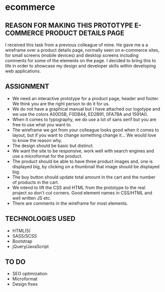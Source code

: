 # ecommerce



## REASON FOR MAKING THIS PROTOTYPE E-COMMERCE PRODUCT DETAILS PAGE
I received this task from a previous colleague of mine. He gave me a a wireframe over a product details page, normally seen on e-commerce sites, for small screens (mobile devices) and desktop screens including comments for some of the elements on the page. I decided to bring this to life in order to showcase my design and developer skills within developing web applications.


## ASSIGNMENT
- We need an interactive prototype for a product page, header and footer. We think you are the right person to do it for us.
- We do not have a graphical manual but I have attached our logotype and we use the colors A00D5B, F0DB44, ED2B91, 0FA7BA and 1591A0.
- When it comes to typography, we do use a lot of sans serif but you are free to use what you want to.
- The wireframe we got from your colleague looks good when it comes to layout, but if you want to change something change it... We would love to know the reason why.
- The design should be basic but distinct.
- We want the site to be responsive, work well with search engines and use a microformat for the product.  
- The product should be able to have three product images and, one is displayed big, by clicking on a thumbnail that image should be displayed big.
- The buy button should update total amount in the cart and the number of products in the cart.
- We intend to lift the CSS and HTML from the prototype to the real project so don't cut corners. Good element names in CSS/HTML and well written JS etc.
- There are comments in the wireframe for most elements.



## TECHNOLOGIES USED
- HTML(5)
- SASS/SCSS
- Bootstrap
- jQuery/JavaScript



## TO DO
- SEO optimization
- Microformat
- Design fixes